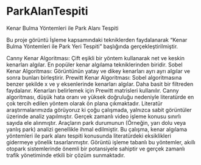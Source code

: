 # ParkAlanTespiti
Kenar Bulma Yöntemleri ile Park Alanı Tespiti

Bu proje görüntü İşleme kapsamındaki tekniklerden faydalanarak “Kenar Bulma Yöntemleri ile Park Yeri Tespiti” başlığında gerçekleştirilmiştir.

Canny Kenar Algoritması: Çift eşikli bir yöntem kullanarak net ve keskin kenarları algılar. En popüler kenar algılama tekniklerinden biridir.
Sobel Kenar Algoritması: Görüntünün yatay ve dikey kenarları ayrı ayrı algılar ve sonra bunları birleştirir.
Prewitt Kenar Algoritması: Sobel algoritmasına benzer şekilde x ve y eksenlerinde kenarları algılar. Daha basit bir filtreden faydalanır. Kenarları belirlemek için Prewitt matrisleri kullanılır.
Canny algoritması, düşük hata oranı ve yüksek doğruluğu nedeniyle literatürde en çok tercih edilen yöntem olarak ön plana çıkmaktadır. Literatür araştırmalarımızda görüyoruz ki çoğu çalışmada, yalnızca sabit görüntüler üzerinde analiz yapılmıştır. Gerçek zamanlı video işleme konusu sınırlı sayıda ele alınmıştır. Araçların park durumunun (Örneğin, yarı dolu veya yanlış park) analizi genellikle ihmal edilmiştir. Bu çalışma, kenar algılama yöntemleri ile park alanı tespiti konusunda literatürdeki eksiklikleri gidermeye yönelik tasarlanmıştır. Görüntü işleme tabanlı bu yöntemler, akıllı otopark sistemlerinde önemli bir potansiyele sahiptir ve gerçek zamanlı trafik yönetiminde etkili bir çözüm sunmaktadır.
 
